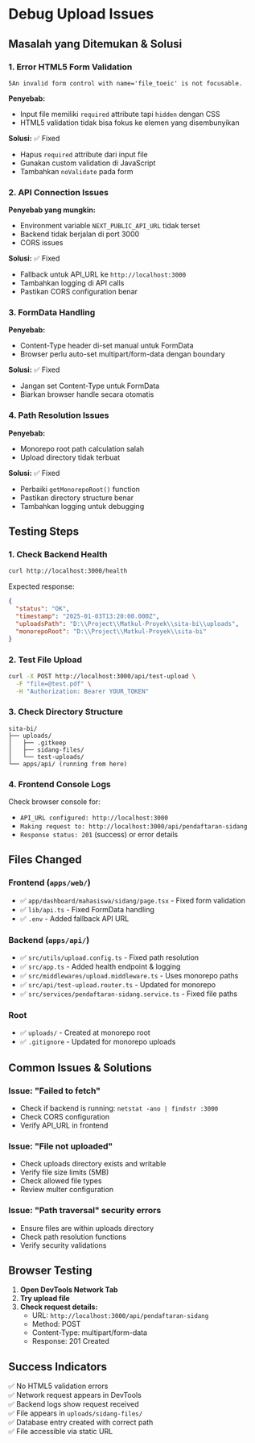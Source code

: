 # Debug Upload Issues

## Masalah yang Ditemukan & Solusi

### 1. **Error HTML5 Form Validation**
```
5An invalid form control with name='file_toeic' is not focusable.
```

**Penyebab:** 
- Input file memiliki `required` attribute tapi `hidden` dengan CSS
- HTML5 validation tidak bisa fokus ke elemen yang disembunyikan

**Solusi:** ✅ Fixed
- Hapus `required` attribute dari input file
- Gunakan custom validation di JavaScript
- Tambahkan `noValidate` pada form

### 2. **API Connection Issues**

**Penyebab yang mungkin:**
- Environment variable `NEXT_PUBLIC_API_URL` tidak terset
- Backend tidak berjalan di port 3000
- CORS issues

**Solusi:** ✅ Fixed
- Fallback untuk API_URL ke `http://localhost:3000`
- Tambahkan logging di API calls
- Pastikan CORS configuration benar

### 3. **FormData Handling**

**Penyebab:**
- Content-Type header di-set manual untuk FormData
- Browser perlu auto-set multipart/form-data dengan boundary

**Solusi:** ✅ Fixed  
- Jangan set Content-Type untuk FormData
- Biarkan browser handle secara otomatis

### 4. **Path Resolution Issues**

**Penyebab:**
- Monorepo root path calculation salah
- Upload directory tidak terbuat

**Solusi:** ✅ Fixed
- Perbaiki `getMonorepoRoot()` function
- Pastikan directory structure benar
- Tambahkan logging untuk debugging

## Testing Steps

### 1. Check Backend Health
```bash
curl http://localhost:3000/health
```

Expected response:
```json
{
  "status": "OK",
  "timestamp": "2025-01-03T13:20:00.000Z",
  "uploadsPath": "D:\\Project\\Matkul-Proyek\\sita-bi\\uploads",
  "monorepoRoot": "D:\\Project\\Matkul-Proyek\\sita-bi"
}
```

### 2. Test File Upload
```bash
curl -X POST http://localhost:3000/api/test-upload \
  -F "file=@test.pdf" \
  -H "Authorization: Bearer YOUR_TOKEN"
```

### 3. Check Directory Structure
```
sita-bi/
├── uploads/
│   ├── .gitkeep
│   ├── sidang-files/
│   └── test-uploads/
└── apps/api/ (running from here)
```

### 4. Frontend Console Logs
Check browser console for:
- `API_URL configured: http://localhost:3000`
- `Making request to: http://localhost:3000/api/pendaftaran-sidang`
- `Response status: 201` (success) or error details

## Files Changed

### Frontend (`apps/web/`)
- ✅ `app/dashboard/mahasiswa/sidang/page.tsx` - Fixed form validation
- ✅ `lib/api.ts` - Fixed FormData handling
- ✅ `.env` - Added fallback API URL

### Backend (`apps/api/`)
- ✅ `src/utils/upload.config.ts` - Fixed path resolution
- ✅ `src/app.ts` - Added health endpoint & logging
- ✅ `src/middlewares/upload.middleware.ts` - Uses monorepo paths
- ✅ `src/api/test-upload.router.ts` - Updated for monorepo
- ✅ `src/services/pendaftaran-sidang.service.ts` - Fixed file paths

### Root
- ✅ `uploads/` - Created at monorepo root
- ✅ `.gitignore` - Updated for monorepo uploads

## Common Issues & Solutions

### Issue: "Failed to fetch"
- Check if backend is running: `netstat -ano | findstr :3000`
- Check CORS configuration
- Verify API_URL in frontend

### Issue: "File not uploaded"
- Check uploads directory exists and writable
- Verify file size limits (5MB)
- Check allowed file types
- Review multer configuration

### Issue: "Path traversal" security errors
- Ensure files are within uploads directory
- Check path resolution functions
- Verify security validations

## Browser Testing

1. **Open DevTools Network Tab**
2. **Try upload file**
3. **Check request details:**
   - URL: `http://localhost:3000/api/pendaftaran-sidang`
   - Method: POST
   - Content-Type: multipart/form-data
   - Response: 201 Created

## Success Indicators

✅ No HTML5 validation errors  
✅ Network request appears in DevTools  
✅ Backend logs show request received  
✅ File appears in `uploads/sidang-files/`  
✅ Database entry created with correct path  
✅ File accessible via static URL